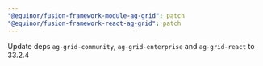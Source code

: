 ```yaml
---
"@equinor/fusion-framework-module-ag-grid": patch
"@equinor/fusion-framework-react-ag-grid": patch
---
```


Update deps `ag-grid-community`, `ag-grid-enterprise` and `ag-grid-react` to 33.2.4

